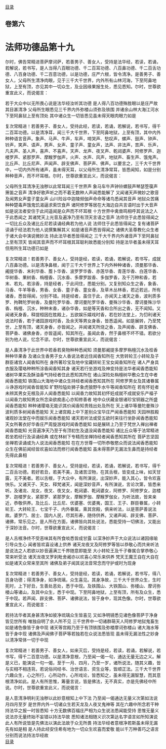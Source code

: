 <div class="menu"><a href="/lotus-sutra/#/table-of-contents">目录</a></div>
<hgroup>
  <h2>卷第六</h2>
  <h1>法师功德品第十九</h1>
</hgroup>
<p>
  尔时，佛告常精进菩萨摩诃萨，若善男子、善女人，受持是法华经，若读，若诵，若解说，若书写，是人当得八百眼功德、千二百耳功德、八百鼻功德、千二百舌功德、八百身功德、千二百意功德，以是功德，庄严六根，皆令清净。是善男子、善女人，父母所生清净肉眼，见于三千大千世界，内外所有山林河海，下至阿鼻地狱，上至有顶，亦见其中一切众生，及业因缘果报生处，悉见悉知。尔时，世尊欲重宣此义，而说偈言：
</p>
<div class="commentary">
  <span class="commentary__sentence">若于大众中</span
  ><span class="commentary__sentence">以无所畏心</span
  ><span class="commentary__sentence">说是法华经</span
  ><span class="commentary__sentence">汝听其功德</span>
  <span class="commentary__sentence">是人得八百</span
  ><span class="commentary__sentence">功德殊胜眼</span
  ><span class="commentary__sentence">以是庄严故</span
  ><span class="commentary__sentence">其目甚清净</span>
  <span class="commentary__sentence">父母所生眼</span
  ><span class="commentary__sentence">悉见三千界</span
  ><span class="commentary__sentence">内外弥楼山</span
  ><span class="commentary__sentence">须弥及铁围</span>
  <span class="commentary__sentence">并诸余山林</span
  ><span class="commentary__sentence">大海江河水</span
  ><span class="commentary__sentence">下至阿鼻狱</span
  ><span class="commentary__sentence">上至有顶处</span>
  <span class="commentary__sentence">其中诸众生</span
  ><span class="commentary__sentence">一切皆悉见</span
  ><span class="commentary__sentence">虽未得天眼</span
  ><span class="commentary__sentence">肉眼力如是</span>
</div>
<p>
  复次常精进！若善男子、善女人，受持此经，若读，若诵，若解说，若书写，得千二百耳功德。以是清净耳，闻三千大千世界，下至阿鼻地狱，上至有顶，其中内外种种语言音声。象声、马声、牛声，车声，啼哭声、愁叹声，螺声、鼓声、钟声、铃声，笑声、语声，男声、女声、童子声、童女声，法声、非法声，苦声、乐声，凡夫声、圣人声，喜声、不喜声。天声、龙声、夜叉声、乾闼婆声、阿修罗声、迦楼罗声、紧那罗声、摩睺罗伽声，火声、水声、风声，地狱声、畜生声、饿鬼声。比丘声、比丘尼声、声闻声、辟支佛声、菩萨声、佛声。以要言之，三千大千世界中，一切内外所有诸声，虽未得天耳，以父母所生清净常耳，皆悉闻知，如是分别种种音声，而不坏耳根。尔时，世尊欲重宣此义，而说偈言：
</p>
<div class="commentary">
  <span class="commentary__sentence">父母所生耳</span
  ><span class="commentary__sentence">清净无浊秽</span
  ><span class="commentary__sentence">以此常耳闻</span
  ><span class="commentary__sentence">三千世界声</span>
  <span class="commentary__sentence">象马车牛声</span
  ><span class="commentary__sentence">钟铃螺鼓声</span
  ><span class="commentary__sentence">琴瑟箜篌声</span
  ><span class="commentary__sentence">箫笛之音声</span>
  <span class="commentary__sentence">清净好歌声</span
  ><span class="commentary__sentence">听之而不着</span
  ><span class="commentary__sentence">无数种人声</span
  ><span class="commentary__sentence">闻悉能解了</span>
  <span class="commentary__sentence">又闻诸天声</span
  ><span class="commentary__sentence">微妙之歌音</span
  ><span class="commentary__sentence">及闻男女声</span
  ><span class="commentary__sentence">童子童女声</span>
  <span class="commentary__sentence">山川险谷中</span
  ><span class="commentary__sentence">迦陵频伽声</span
  ><span class="commentary__sentence">命命等诸鸟</span
  ><span class="commentary__sentence">悉闻其音声</span>
  <span class="commentary__sentence">地狱众苦痛</span
  ><span class="commentary__sentence">种种楚毒声</span
  ><span class="commentary__sentence">饿鬼饥渴逼</span
  ><span class="commentary__sentence">求索饮食声</span>
  <span class="commentary__sentence">诸阿修罗等</span
  ><span class="commentary__sentence">居在大海边</span
  ><span class="commentary__sentence">自共言语时</span
  ><span class="commentary__sentence">出于大音声</span>
  <span class="commentary__sentence">如是说法者</span
  ><span class="commentary__sentence">安住于此间</span
  ><span class="commentary__sentence">遥闻是众声</span
  ><span class="commentary__sentence">而不坏耳根</span>
  <span class="commentary__sentence">十方世界中</span
  ><span class="commentary__sentence">禽兽鸣相呼</span
  ><span class="commentary__sentence">其说法之人</span
  ><span class="commentary__sentence">于此悉闻之</span>
  <span class="commentary__sentence">其诸梵天上</span
  ><span class="commentary__sentence">光音及遍净</span
  ><span class="commentary__sentence">乃至有顶天</span
  ><span class="commentary__sentence">言语之音声</span>
  <span class="commentary__sentence">法师住于此</span
  ><span class="commentary__sentence">悉皆得闻之</span>
  <span class="commentary__sentence">一切比丘众</span
  ><span class="commentary__sentence">及诸比丘尼</span
  ><span class="commentary__sentence">若读诵经典</span
  ><span class="commentary__sentence">若为他人说</span>
  <span class="commentary__sentence">法师住于此</span
  ><span class="commentary__sentence">悉皆得闻之</span>
  <span class="commentary__sentence">复有诸菩萨</span
  ><span class="commentary__sentence">读诵于经法</span
  ><span class="commentary__sentence">若为他人说</span
  ><span class="commentary__sentence">撰集解其义</span>
  <span class="commentary__sentence">如是诸音声</span
  ><span class="commentary__sentence">悉皆得闻之</span>
  <span class="commentary__sentence">诸佛大圣尊</span
  ><span class="commentary__sentence">教化众生者</span
  ><span class="commentary__sentence">于诸大会中</span
  ><span class="commentary__sentence">演说微妙法</span>
  <span class="commentary__sentence">持此法华者</span
  ><span class="commentary__sentence">悉皆得闻之</span>
  <span class="commentary__sentence">三千大千界</span
  ><span class="commentary__sentence">内外诸音声</span
  ><span class="commentary__sentence">下至阿鼻狱</span
  ><span class="commentary__sentence">上至有顶天</span>
  <span class="commentary__sentence">皆闻其音声</span
  ><span class="commentary__sentence">而不坏耳根</span
  ><span class="commentary__sentence">其耳聪利故</span
  ><span class="commentary__sentence">悉能分别知</span>
  <span class="commentary__sentence">持是法华者</span
  ><span class="commentary__sentence">虽未得天耳</span
  ><span class="commentary__sentence">但用所生耳</span
  ><span class="commentary__sentence">功德已如是</span>
</div>
<p>
  复次常精进！若善男子、善女人，受持是经，若读，若诵，若解说，若书写，成就八百鼻功德。以是清净鼻根，闻于三千大千世界上下内外种种诸香，须曼那华香、阇提华香、末利华香、薝卜华香、波罗罗华香、赤莲华香、青莲华香、白莲华香、华树香、果树香、栴檀香、沉水香、多摩罗跋香、多伽罗香，及千万种和香，若末、若丸、若涂香，持是经者，于此间住，悉能分别。又复别知众生之香，象香、马香、牛羊等香，男香、女香、童子香、童女香，及草木丛林香，若近若远，所有诸香，悉皆得闻，分别不错。持是经者，虽住于此，亦闻天上诸天之香，波利质多罗、拘鞞陀罗树香，及曼陀罗华香、摩诃曼陀罗华香、曼殊沙华香、摩诃曼殊沙华香、栴檀、沉水，种种末香，诸杂华香，如是等天香和合所出之香，无不闻知。又闻诸天身香，释提桓因在胜殿上，五欲娱乐嬉戏时香，若在妙法堂上，为忉利诸天说法时香，若于诸园游戏时香，及余天等男女身香，皆悉遥闻。如是展转，乃至梵世，上至有顶，诸天身香，亦皆闻之。并闻诸天所烧之香，及声闻香、辟支佛香、菩萨香、诸佛身香，亦皆遥闻，知其所在。虽闻此香，然于鼻根不坏不错。若欲分别为他人说，忆念不谬。尔时，世尊欲重宣此义，而说偈言：
</p>
<div class="commentary">
  <span class="commentary__sentence">是人鼻清净</span
  ><span class="commentary__sentence">于此世界中</span
  ><span class="commentary__sentence">若香若臭物</span
  ><span class="commentary__sentence">种种悉闻知</span>
  <span class="commentary__sentence">须曼那阇提</span
  ><span class="commentary__sentence">多摩罗栴檀</span
  ><span class="commentary__sentence">沉水及桂香</span
  ><span class="commentary__sentence">种种华果香</span>
  <span class="commentary__sentence">及诸众生香</span
  ><span class="commentary__sentence">男子女人香</span
  ><span class="commentary__sentence">说法者远住</span
  ><span class="commentary__sentence">闻香知所在</span>
  <span class="commentary__sentence">大势转轮王</span
  ><span class="commentary__sentence">小转轮及子</span
  ><span class="commentary__sentence">群臣诸宫人</span
  ><span class="commentary__sentence">闻香知所在</span>
  <span class="commentary__sentence">身所著珍宝</span
  ><span class="commentary__sentence">及地中宝藏</span
  ><span class="commentary__sentence">转轮王宝女</span
  ><span class="commentary__sentence">闻香知所在</span>
  <span class="commentary__sentence">诸人严身具</span
  ><span class="commentary__sentence">衣服及璎珞</span
  ><span class="commentary__sentence">种种所涂香</span
  ><span class="commentary__sentence">闻香知其身</span>
  <span class="commentary__sentence">诸天若行坐</span
  ><span class="commentary__sentence">游戏及神变</span
  ><span class="commentary__sentence">持是法华者</span
  ><span class="commentary__sentence">闻香悉能知</span>
  <span class="commentary__sentence">诸树华果实</span
  ><span class="commentary__sentence">及酥油香气</span
  ><span class="commentary__sentence">持经者住此</span
  ><span class="commentary__sentence">悉知其所在</span>
  <span class="commentary__sentence">诸山深险处</span
  ><span class="commentary__sentence">栴檀树华敷</span
  ><span class="commentary__sentence">众生在中者</span
  ><span class="commentary__sentence">闻香悉能知</span>
  <span class="commentary__sentence">铁围山大海</span
  ><span class="commentary__sentence">地中诸众生</span
  ><span class="commentary__sentence">持经者闻香</span
  ><span class="commentary__sentence">悉知其所在</span>
  <span class="commentary__sentence">阿修罗男女</span
  ><span class="commentary__sentence">及其诸眷属</span
  ><span class="commentary__sentence">斗诤游戏时</span
  ><span class="commentary__sentence">闻香皆能知</span>
  <span class="commentary__sentence">旷野险隘处</span
  ><span class="commentary__sentence">狮子象虎狼</span
  ><span class="commentary__sentence">野牛水牛等</span
  ><span class="commentary__sentence">闻香知所在</span>
  <span class="commentary__sentence">若有怀妊者</span
  ><span class="commentary__sentence">未辨其男女</span
  ><span class="commentary__sentence">无根及非人</span
  ><span class="commentary__sentence">闻香悉能知</span>
  <span class="commentary__sentence">以闻香力故</span
  ><span class="commentary__sentence">知其初怀妊</span
  ><span class="commentary__sentence">成就不成就</span
  ><span class="commentary__sentence">安乐产福子</span>
  <span class="commentary__sentence">以闻香力故</span
  ><span class="commentary__sentence">知男女所念</span
  ><span class="commentary__sentence">染欲痴恚心</span
  ><span class="commentary__sentence">亦知修善者</span>
  <span class="commentary__sentence">地中众伏藏</span
  ><span class="commentary__sentence">金银诸珍宝</span
  ><span class="commentary__sentence">铜器之所盛</span
  ><span class="commentary__sentence">闻香悉能知</span>
  <span class="commentary__sentence">种种诸璎珞</span
  ><span class="commentary__sentence">无能识其价</span
  ><span class="commentary__sentence">闻香知贵贱</span
  ><span class="commentary__sentence">出处及所在</span>
  <span class="commentary__sentence">天上诸华等</span
  ><span class="commentary__sentence">曼陀曼殊沙</span
  ><span class="commentary__sentence">波利质多树</span
  ><span class="commentary__sentence">闻香悉能知</span>
  <span class="commentary__sentence">天上诸宫殿</span
  ><span class="commentary__sentence">上中下差别</span
  ><span class="commentary__sentence">众宝华庄严</span
  ><span class="commentary__sentence">闻香悉能知</span>
  <span class="commentary__sentence">天园林胜殿</span
  ><span class="commentary__sentence">诸观妙法堂</span
  ><span class="commentary__sentence">在中而娱乐</span
  ><span class="commentary__sentence">闻香悉能知</span>
  <span class="commentary__sentence">诸天若听法</span
  ><span class="commentary__sentence">或受五欲时</span
  ><span class="commentary__sentence">来往行坐卧</span
  ><span class="commentary__sentence">闻香悉能知</span>
  <span class="commentary__sentence">天女所著衣</span
  ><span class="commentary__sentence">好华香庄严</span
  ><span class="commentary__sentence">周旋游戏时</span
  ><span class="commentary__sentence">闻香悉能知</span>
  <span class="commentary__sentence">如是展转上</span
  ><span class="commentary__sentence">乃至于梵世</span
  ><span class="commentary__sentence">入禅出禅者</span
  ><span class="commentary__sentence">闻香悉能知</span>
  <span class="commentary__sentence">光音遍净天</span
  ><span class="commentary__sentence">乃至于有顶</span
  ><span class="commentary__sentence">初生及退没</span
  ><span class="commentary__sentence">闻香悉能知</span>
  <span class="commentary__sentence">诸比丘众等</span
  ><span class="commentary__sentence">于法常精进</span
  ><span class="commentary__sentence">若坐若经行</span
  ><span class="commentary__sentence">及读诵经典</span>
  <span class="commentary__sentence">或在林树下</span
  ><span class="commentary__sentence">专精而坐禅</span
  ><span class="commentary__sentence">持经者闻香</span
  ><span class="commentary__sentence">悉知其所在</span>
  <span class="commentary__sentence">菩萨志坚固</span
  ><span class="commentary__sentence">坐禅若读诵</span
  ><span class="commentary__sentence">或为人说法</span
  ><span class="commentary__sentence">闻香悉能知</span>
  <span class="commentary__sentence">在在方世尊</span
  ><span class="commentary__sentence">一切所恭敬</span
  ><span class="commentary__sentence">愍众而说法</span
  ><span class="commentary__sentence">闻香悉能知</span>
  <span class="commentary__sentence">众生在佛前</span
  ><span class="commentary__sentence">闻经皆欢喜</span
  ><span class="commentary__sentence">如法而修行</span
  ><span class="commentary__sentence">闻香悉能知</span>
  <span class="commentary__sentence">虽未得菩萨</span
  ><span class="commentary__sentence">无漏法生鼻</span
  ><span class="commentary__sentence">而是持经者</span
  ><span class="commentary__sentence">先得此鼻相</span>
</div>
<p>
  复次常精进！若善男子、善女人，受持是经，若读，若诵，若解说，若书写，得千二百舌功德。若好若丑，若美不美，及诸苦涩物，在其舌根，皆变成上味，如天甘露，无不美者。若以舌根，于大众中，有所演说，出深妙声，能入其心，皆令欢喜快乐。又诸天子、天女、释梵诸天，闻是深妙音声，有所演说，言论次第，皆悉来听。及诸龙、龙女，夜叉、夜叉女，乾闼婆、乾闼婆女，阿修罗、阿修罗女，迦楼罗、迦楼罗女，紧那罗、紧那罗女，摩睺罗伽、摩睺罗伽女，为听法故，皆来亲近，恭敬供养。及比丘、比丘尼、优婆塞、优婆夷，国王、王子、群臣眷属，小转轮王、大转轮王、七宝千子、内外眷属，乘其宫殿，俱来听法，以是菩萨善说法故。婆罗门、居士、国内人民，尽其形寿，随侍供养。又诸声闻、辟支佛、菩萨、诸佛，常乐见之。是人所在方面，诸佛皆向其处说法，悉能受持一切佛法，又能出于深妙法音。尔时，世尊欲重宣此义，而说偈言：
</p>
<div class="commentary">
  <span class="commentary__sentence">是人舌根净</span
  ><span class="commentary__sentence">终不受恶味</span
  ><span class="commentary__sentence">其有所食啖</span
  ><span class="commentary__sentence">悉皆成甘露</span>
  <span class="commentary__sentence">以深净妙声</span
  ><span class="commentary__sentence">于大众说法</span
  ><span class="commentary__sentence">以诸因缘喻</span
  ><span class="commentary__sentence">引导众生心</span>
  <span class="commentary__sentence">闻者皆欢喜</span
  ><span class="commentary__sentence">设诸上供养</span>
  <span class="commentary__sentence">诸天龙夜叉</span
  ><span class="commentary__sentence">及阿修罗等</span
  ><span class="commentary__sentence">皆以恭敬心</span
  ><span class="commentary__sentence">而共来听法</span>
  <span class="commentary__sentence">是说法之人</span
  ><span class="commentary__sentence">若欲以妙音</span
  ><span class="commentary__sentence">遍满三千界</span
  ><span class="commentary__sentence">随意即能至</span>
  <span class="commentary__sentence">大小转轮王</span
  ><span class="commentary__sentence">及千子眷属</span
  ><span class="commentary__sentence">合掌恭敬心</span
  ><span class="commentary__sentence">常来听受法</span>
  <span class="commentary__sentence">诸天龙夜叉</span
  ><span class="commentary__sentence">罗刹毗舍阇</span
  ><span class="commentary__sentence">亦以欢喜心</span
  ><span class="commentary__sentence">常乐来供养</span>
  <span class="commentary__sentence">梵天王魔王</span
  ><span class="commentary__sentence">自在大自在</span
  ><span class="commentary__sentence">如是诸天众</span
  ><span class="commentary__sentence">常来至其所</span>
  <span class="commentary__sentence">诸佛及弟子</span
  ><span class="commentary__sentence">闻其说法音</span
  ><span class="commentary__sentence">常念而守护</span
  ><span class="commentary__sentence">或时为现身</span>
</div>
<p>
  复次常精进！若善男子、善女人，受持是经，若读，若诵，若解说，若书写，得八百身功德；得清净身，如净琉璃，众生喜见。其身净故，三千大千世界众生，生时死时，上下好丑，生善处恶处，悉于中现。及铁围山、大铁围山、弥楼山、摩诃弥楼山等诸山，及其中众生，悉于中现。下至阿鼻地狱，上至有顶，所有及众生，悉于中现。若声闻、辟支佛、菩萨、诸佛说法，皆于身中，现其色像。尔时，世尊欲重宣此义，而说偈言：
</p>
<div class="commentary">
  <span class="commentary__sentence">若持法华者</span
  ><span class="commentary__sentence">其身甚清净</span
  ><span class="commentary__sentence">如彼净琉璃</span
  ><span class="commentary__sentence">众生皆喜见</span>
  <span class="commentary__sentence">又如净明镜</span
  ><span class="commentary__sentence">悉见诸色像</span
  ><span class="commentary__sentence">菩萨于净身</span
  ><span class="commentary__sentence">皆见世所有</span>
  <span class="commentary__sentence">唯独自明了</span
  ><span class="commentary__sentence">余人所不见</span>
  <span class="commentary__sentence">三千世界中</span
  ><span class="commentary__sentence">一切诸群萌</span
  ><span class="commentary__sentence">天人阿修罗</span
  ><span class="commentary__sentence">地狱鬼畜生</span>
  <span class="commentary__sentence">如是诸色像</span
  ><span class="commentary__sentence">皆于身中现</span>
  <span class="commentary__sentence">诸天等宫殿</span
  ><span class="commentary__sentence">乃至于有顶</span
  ><span class="commentary__sentence">铁围及弥楼</span
  ><span class="commentary__sentence">摩诃弥楼山</span>
  <span class="commentary__sentence">诸大海水等</span
  ><span class="commentary__sentence">皆于身中现</span>
  <span class="commentary__sentence">诸佛及声闻</span
  ><span class="commentary__sentence">佛子菩萨等</span
  ><span class="commentary__sentence">若独若在众</span
  ><span class="commentary__sentence">说法悉皆现</span>
  <span class="commentary__sentence">虽未得无漏</span
  ><span class="commentary__sentence">法性之妙身</span
  ><span class="commentary__sentence">以清净常体</span
  ><span class="commentary__sentence">一切于中现</span>
</div>
<p>
  复次常精进！若善男子、善女人，如来灭后，受持是经，若读，若诵，若解说，若书写，得千二百意功德。以是清净意根，乃至闻一偈一句，通达无量无边之义。解是义已，能演说一句一偈，至于一月、四月，乃至一岁，诸所说法，随其义趣，皆与实相不相违背。若说俗间经书、治世语言、资生业等，皆顺正法。三千大千世界六趣众生，心之所行，心所动作，心所戏论，皆悉知之，虽未得无漏智慧，而其意根清净如此。是人有所思惟，筹量言说，皆是佛法，无不真实，亦是先佛经中所说。尔时，世尊欲重宣此义，而说偈言：
</p>
<div class="commentary">
  <span class="commentary__sentence">是人意清净</span
  ><span class="commentary__sentence">明利无浊秽</span
  ><span class="commentary__sentence">以此妙意根</span
  ><span class="commentary__sentence">知上中下法</span>
  <span class="commentary__sentence">乃至闻一偈</span
  ><span class="commentary__sentence">通达无量义</span
  ><span class="commentary__sentence">次第如法说</span
  ><span class="commentary__sentence">月四月至岁</span>
  <span class="commentary__sentence">是世界内外</span
  ><span class="commentary__sentence">一切诸众生</span
  ><span class="commentary__sentence">若天龙及人</span
  ><span class="commentary__sentence">夜叉鬼神等</span>
  <span class="commentary__sentence">其在六趣中</span
  ><span class="commentary__sentence">所念若干种</span
  ><span class="commentary__sentence">持法华之报</span
  ><span class="commentary__sentence">一时皆悉知</span>
  <span class="commentary__sentence">十方无数佛</span
  ><span class="commentary__sentence">百福庄严相</span
  ><span class="commentary__sentence">为众生说法</span
  ><span class="commentary__sentence">悉闻能受持</span>
  <span class="commentary__sentence">思惟无量义</span
  ><span class="commentary__sentence">说法亦无量</span
  ><span class="commentary__sentence">终始不妄错</span
  ><span class="commentary__sentence">以持法华故</span>
  <span class="commentary__sentence">悉知诸法相</span
  ><span class="commentary__sentence">随义识次第</span
  ><span class="commentary__sentence">达名字语言</span
  ><span class="commentary__sentence">如所知演说</span>
  <span class="commentary__sentence">此人有所说</span
  ><span class="commentary__sentence">皆是先佛法</span
  ><span class="commentary__sentence">以演此法故</span
  ><span class="commentary__sentence">于众无所畏</span>
  <span class="commentary__sentence">持法华经者</span
  ><span class="commentary__sentence">意根净若斯</span
  ><span class="commentary__sentence">虽未得无漏</span
  ><span class="commentary__sentence">先有如是相</span>
  <span class="commentary__sentence">是人持此经</span
  ><span class="commentary__sentence">安住希有地</span
  ><span class="commentary__sentence">为一切众生</span
  ><span class="commentary__sentence">欢喜而爱敬</span>
  <span class="commentary__sentence">能以千万种</span
  ><span class="commentary__sentence">善巧之语言</span
  ><span class="commentary__sentence">分别而说法</span
  ><span class="commentary__sentence">持法华经故</span>
</div>
<div class="menu"><a href="/lotus-sutra/#/table-of-contents">目录</a></div>
